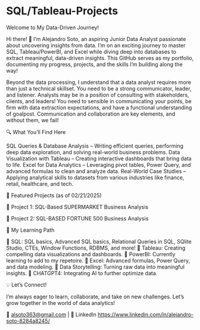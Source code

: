 # SQL/Tableau-Projects

Welcome to My Data-Driven Journey! 

Hi there! 👋 I’m Alejandro Soto, an aspiring Junior Data Analyst passionate about uncovering insights from data. I’m on an exciting journey to master SQL, Tableau/PowerBI, and Excel while diving deep into databases to extract meaningful, data-driven insights. This GitHub serves as my portfolio, documenting my progress, projects, and the skills I’m building along the way!

Beyond the data processing, I understand that a data analyst requires more than just a technical skillset. You need to be a strong communicator, leader, and listener. Analysts may be in a position of consulting with stakeholders, clients, and leaders! You need to sensible in communicating your points, be firm with data extraction expectations, and have a functional understanding of goalpost. Communication and collaboration are key elements, and without them, we fail!

🔍 What You’ll Find Here

 SQL Queries & Database Analysis – Writing efficient queries, performing deep data exploration, and solving real-world business problems.
 Data Visualization with Tableau – Creating interactive dashboards that bring data to life.
 Excel for Data Analytics – Leveraging pivot tables, Power Query, and advanced formulas to clean and analyze data.
Real-World Case Studies – Applying analytical skills to datasets from various industries like finance, retail, healthcare, and tech.

📂 Featured Projects (as of 02/21/2025)

📌 Project 1: SQL-Based SUPERMARKET Business Analysis

📌 Project 2: SQL-BASED FORTUNE 500 Business Analysis


📖 My Learning Path

🔹 SQL: SQL basics, Advanced SQL basics, Relational Queries in SQL, SQlite Studio, CTEs, Window Functions, RDBMS, and more! 
🔹 Tableau: Creating compelling data visualizations and dashboards.
🔹 PowerBI: Currently learning to add to my repetoire. 
🔹 Excel: Advanced formulas, Power Query, and data modeling.
🔹 Data Storytelling: Turning raw data into meaningful insights.
🔹 CHATGPT4: Integrating AI to further optimize data.

💡 Let’s Connect!

I’m always eager to learn, collaborate, and take on new challenges. Let’s grow together in the world of data analytics!

📩 alsoto363@gmail.com | 🔗 LinkedIn https://www.linkedin.com/in/alejandro-soto-8284a8245/ 

